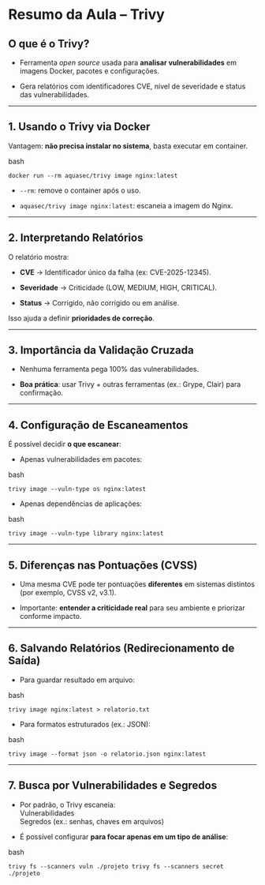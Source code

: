 # Resumo da Aula – Trivy

## O que é o Trivy?

- Ferramenta _open source_ usada para **analisar vulnerabilidades** em imagens Docker, pacotes e configurações.
    
- Gera relatórios com identificadores CVE, nível de severidade e status das vulnerabilidades.
    

---

## 1. Usando o Trivy via Docker

 Vantagem: **não precisa instalar no sistema**, basta executar em container.

bash

`docker run --rm aquasec/trivy image nginx:latest`

- `--rm`: remove o container após o uso.
    
- `aquasec/trivy image nginx:latest`: escaneia a imagem do Nginx.
    

---

## 2. Interpretando Relatórios

O relatório mostra:

- **CVE** → Identificador único da falha (ex: CVE-2025-12345).
    
- **Severidade** → Criticidade (LOW, MEDIUM, HIGH, CRITICAL).
    
- **Status** → Corrigido, não corrigido ou em análise.
    

 Isso ajuda a definir **prioridades de correção**.

---

## 3. Importância da Validação Cruzada

- Nenhuma ferramenta pega 100% das vulnerabilidades.
    
- **Boa prática**: usar Trivy + outras ferramentas (ex.: Grype, Clair) para confirmação.
    

---

## 4. Configuração de Escaneamentos

É possível decidir **o que escanear**:

- Apenas vulnerabilidades em pacotes:
    

bash

`trivy image --vuln-type os nginx:latest`

- Apenas dependências de aplicações:
    

bash

`trivy image --vuln-type library nginx:latest`

---

## 5. Diferenças nas Pontuações (CVSS)

- Uma mesma CVE pode ter pontuações **diferentes** em sistemas distintos (por exemplo, CVSS v2, v3.1).
    
-  Importante: **entender a criticidade real** para seu ambiente e priorizar conforme impacto.
    

---

## 6. Salvando Relatórios (Redirecionamento de Saída)

- Para guardar resultado em arquivo:
    

bash

`trivy image nginx:latest > relatorio.txt`

- Para formatos estruturados (ex.: JSON):
    

bash

`trivy image --format json -o relatorio.json nginx:latest`

---

## 7. Busca por Vulnerabilidades e Segredos

- Por padrão, o Trivy escaneia:  
     Vulnerabilidades  
     Segredos (ex.: senhas, chaves em arquivos)
    
- É possível configurar **para focar apenas em um tipo de análise**:
    

bash

`trivy fs --scanners vuln ./projeto trivy fs --scanners secret ./projeto`